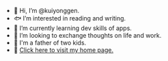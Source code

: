 - :snake: Hi, I’m @kuiyonggen.
- :fish: I’m interested in reading and writing.
- :monkey: I’m currently learning dev skills of apps.
- :pig: I’m looking to exchange thoughts on life and work.
- :man: I'm a father of two kids.
- :house_with_garden: [Click here to visit my home page.](https://kuiyonggen.github.io)


<!---
kuiyonggen/kuiyonggen is a ✨ special ✨ repository because its `README.md` (this file) appears on your GitHub profile.
You can click the Preview link to take a look at your changes.


https://github.com/markdown-templates/markdown-emojis

--->
